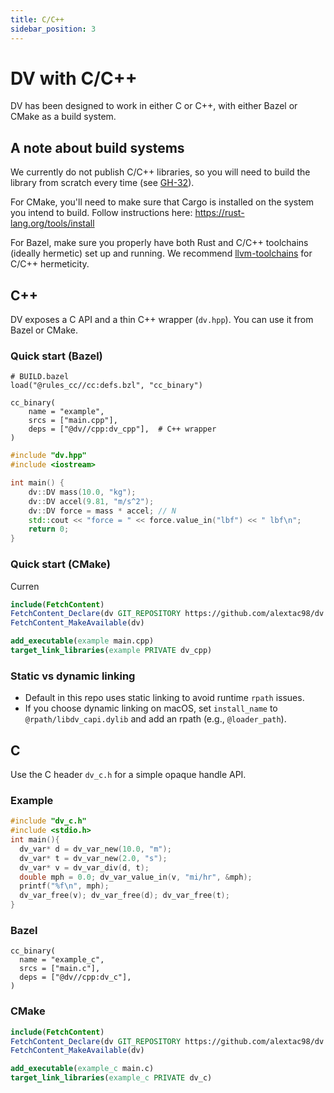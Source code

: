 ```yaml
---
title: C/C++
sidebar_position: 3
---
```


# DV with C/C++

DV has been designed to work in either C or C++, with either Bazel or CMake as a build system.

## A note about build systems

We currently do not publish C/C++ libraries, so you will need to build the library from scratch every time (see [GH-32](https://github.com/alextac98/dv/issues/32)).

For CMake, you'll need to make sure that Cargo is installed on the system you intend to build. Follow instructions here: https://rust-lang.org/tools/install

For Bazel, make sure you properly have both Rust and C/C++ toolchains (ideally hermetic) set up and running. We recommend [llvm-toolchains](https://github.com/bazel-contrib/toolchains_llvm) for C/C++ hermeticity.

## C++

DV exposes a C API and a thin C++ wrapper (`dv.hpp`). You can use it from Bazel or CMake.

### Quick start (Bazel)

```bzl
# BUILD.bazel
load("@rules_cc//cc:defs.bzl", "cc_binary")

cc_binary(
    name = "example",
    srcs = ["main.cpp"],
    deps = ["@dv//cpp:dv_cpp"],  # C++ wrapper
)
```

```cpp
#include "dv.hpp"
#include <iostream>

int main() {
    dv::DV mass(10.0, "kg");
    dv::DV accel(9.81, "m/s^2");
    dv::DV force = mass * accel; // N
    std::cout << "force = " << force.value_in("lbf") << " lbf\n";
    return 0;
}

```

### Quick start (CMake)

Curren

```cmake
include(FetchContent)
FetchContent_Declare(dv GIT_REPOSITORY https://github.com/alextac98/dv.git GIT_TAG main)
FetchContent_MakeAvailable(dv)

add_executable(example main.cpp)
target_link_libraries(example PRIVATE dv_cpp)
```

### Static vs dynamic linking

- Default in this repo uses static linking to avoid runtime `rpath` issues.
- If you choose dynamic linking on macOS, set `install_name` to `@rpath/libdv_capi.dylib` and add an rpath (e.g., `@loader_path`).

## C

Use the C header `dv_c.h` for a simple opaque handle API.

### Example

```c
#include "dv_c.h"
#include <stdio.h>
int main(){
  dv_var* d = dv_var_new(10.0, "m");
  dv_var* t = dv_var_new(2.0, "s");
  dv_var* v = dv_var_div(d, t);
  double mph = 0.0; dv_var_value_in(v, "mi/hr", &mph);
  printf("%f\n", mph);
  dv_var_free(v); dv_var_free(d); dv_var_free(t);
}
```

### Bazel

```bzl
cc_binary(
  name = "example_c",
  srcs = ["main.c"],
  deps = ["@dv//cpp:dv_c"],
)
```

### CMake

```cmake
include(FetchContent)
FetchContent_Declare(dv GIT_REPOSITORY https://github.com/alextac98/dv.git GIT_TAG main)
FetchContent_MakeAvailable(dv)

add_executable(example_c main.c)
target_link_libraries(example_c PRIVATE dv_c)
```
